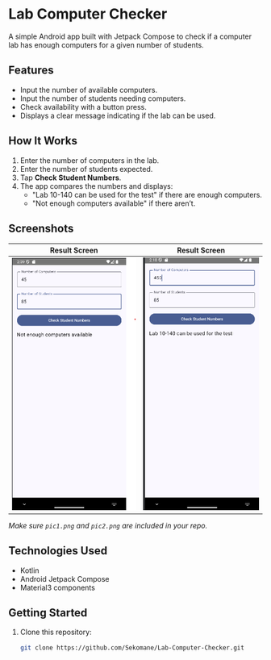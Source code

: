# Lab Computer Checker

A simple Android app built with Jetpack Compose to check if a computer lab has enough computers for a given number of students.

## Features

- Input the number of available computers.
- Input the number of students needing computers.
- Check availability with a button press.
- Displays a clear message indicating if the lab can be used.

## How It Works

1. Enter the number of computers in the lab.
2. Enter the number of students expected.
3. Tap **Check Student Numbers**.
4. The app compares the numbers and displays:
   - "Lab 10-140 can be used for the test" if there are enough computers.
   - "Not enough computers available" if there aren’t.

## Screenshots

|  Result Screen                    | Result Screen                   |
| ------------------------------ | ------------------------------ |
| ![Input Screen](pic1.png)       | ![Result Screen](pic2.png)      |

*Make sure `pic1.png` and `pic2.png` are included in your repo.*

## Technologies Used

- Kotlin
- Android Jetpack Compose
- Material3 components

## Getting Started

1. Clone this repository:
   ```bash
   git clone https://github.com/Sekomane/Lab-Computer-Checker.git
